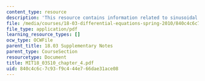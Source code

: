 ```yaml
---
content_type: resource
description: 'This resource contains information related to sinusoidal solutions. '
file: /media/courses/18-03-differential-equations-spring-2010/840c4c6c7c93f9c444e766dae31ace08_MIT18_03S10_chapter_4.pdf
file_type: application/pdf
learning_resource_types: []
ocw_type: OCWFile
parent_title: 18.03 Supplementary Notes
parent_type: CourseSection
resourcetype: Document
title: MIT18_03S10_chapter_4.pdf
uid: 840c4c6c-7c93-f9c4-44e7-66dae31ace08
---
```

